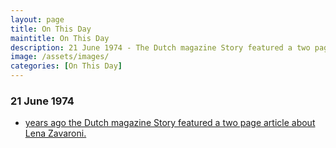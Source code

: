 ```yaml
---
layout: page
title: On This Day
maintitle: On This Day
description: 21 June 1974 - The Dutch magazine Story featured a two page article about Lena Zavaroni.
image: /assets/images/
categories: [On This Day]
---
```


### 21 June 1974
* [<span id="age"></span> years ago the Dutch magazine Story featured a two page article about Lena Zavaroni.](/magazines/1974/06/21/story.html)

<!-- Script for calculating number of years ago -->
<script>
var dob = '19740621';
var year = Number(dob.substr(0, 4));
var month = Number(dob.substr(4, 2)) - 1;
var day = Number(dob.substr(6, 2));
var today = new Date();
var age = today.getFullYear() - year;
if (today.getMonth() < month || (today.getMonth() == month && today.getDate() < day)) {
age--;
}
document.getElementById("age").innerHTML=age;
</script>

